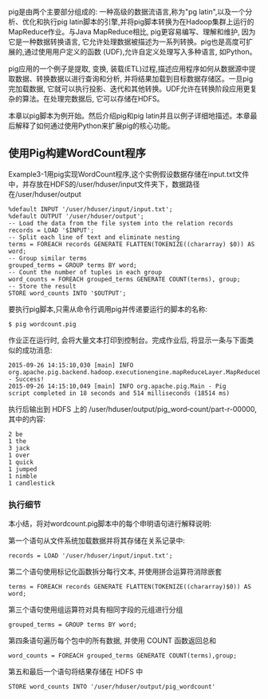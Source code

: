pig是由两个主要部分组成的: 一种高级的数据流语言,称为"pg latin",以及一个分析、优化和执行pig latin脚本的引擎,并将pig脚本转换为在Hadoop集群上运行的MapReduce作业。与Java MapReduce相比, pig更容易编写、理解和维护, 因为它是一种数据转换语言, 它允许处理数据被描述为一系列转换。pig也是高度可扩展的,通过使用用户定义的函数 (UDF),允许自定义处理写入多种语言, 如Python。

pig应用的一个例子是提取, 变换, 装载(ETL)过程,描述应用程序如何从数据源中提取数据、转换数据以进行查询和分析, 并将结果加载到目标数据存储区。一旦pig完加载数据, 它就可以执行投影、迭代和其他转换。UDF允许在转换阶段应用更复杂的算法。在处理完数据后, 它可以存储在HDFS。

本章以pig脚本为例开始。然后介绍pig和pig latin并且以例子详细地描述。本章最后解释了如何通过使用Python来扩展pig的核心功能。

<h2>使用Pig构建WordCount程序</h2>

Example3-1用pig实现WordCount程序,这个实例假设数据存储在input.txt文件中，并存放在HDFS的/user/hduser/input文件夹下，数据路径在/user/hduser/output

```
%default INPUT '/user/hduser/input/input.txt';
%default OUTPUT '/user/hduser/output';
-- Load the data from the file system into the relation records
records = LOAD '$INPUT';
-- Split each line of text and eliminate nesting
terms = FOREACH records GENERATE FLATTEN(TOKENIZE((chararray) $0)) AS word;
-- Group similar terms
grouped_terms = GROUP terms BY word;
-- Count the number of tuples in each group
word_counts = FOREACH grouped_terms GENERATE COUNT(terms), group;
-- Store the result
STORE word_counts INTO '$OUTPUT';
```

要执行pig脚本,只需从命令行调用pig并传递要运行的脚本的名称:
```
$ pig wordcount.pig
```
作业正在运行时, 会将大量文本打印到控制台。完成作业后, 将显示一条与下面类似的成功消息:
```
2015-09-26 14:15:10,030 [main] INFO org.apache.pig.backend.hadoop.executionengine.mapReduceLayer.MapReduceLauncher - Success!
2015-09-26 14:15:10,049 [main] INFO org.apache.pig.Main - Pig
script completed in 18 seconds and 514 milliseconds (18514 ms)
```
执行后输出到 HDFS 上的 /user/hduser/output/pig_word‐count/part-r-00000,其中的内容:

```
2 be
1 the
3 jack
1 over
1 quick
1 jumped
1 nimble
1 candlestick
```

<h3>执行细节</h3>
本小结，将对wordcount.pig脚本中的每个申明语句进行解释说明:

第一个语句从文件系统加载数据并将其存储在关系记录中:
```
records = LOAD '/user/hduser/input/input.txt';
```

第二个语句使用标记化函数拆分每行文本, 并使用拼合运算符消除嵌套

```
terms = FOREACH records GENERATE FLATTEN(TOKENIZE((chararray)$0)) AS word;
```

第三个语句使用组运算符对具有相同字段的元组进行分组

```
grouped_terms = GROUP terms BY word;
```

第四条语句遍历每个包中的所有数据, 并使用 COUNT 函数返回总和

```
word_counts = FOREACH grouped_terms GENERATE COUNT(terms),group;
```

第五和最后一个语句将结果存储在 HDFS 中
```
STORE word_counts INTO '/user/hduser/output/pig_wordcount'
```